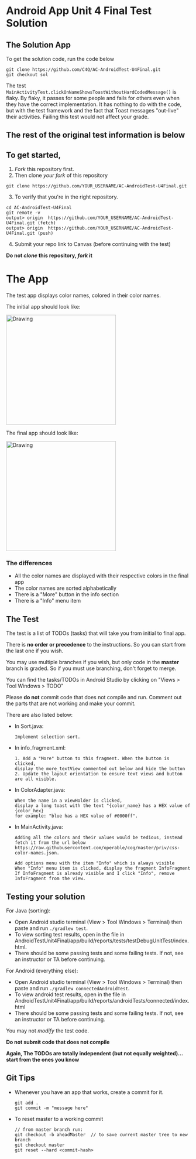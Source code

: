 # Android App Unit 4 Final Test **Solution**

## The Solution App

To get the solution code, run the code below

```
git clone https://github.com/C4Q/AC-AndroidTest-U4Final.git
git checkout sol
```

The test `MainActivityTest.clickOnNameShowsToastWithoutHardCodedMessage()` is flaky.
By flaky, it passes for some people and fails for others even when they have the correct implementation.
It has nothing to do with the code, but with the test framework and the fact that Toast messages "out-live" their activities.
Failing this test would not affect your grade.


The rest of the original test information is below
--------------------------------------------------

## To get started,

1. *Fork* this repository first.
2. Then clone *your fork* of this repository

```
git clone https://github.com/YOUR_USERNAME/AC-AndroidTest-U4Final.git
```
3. To verify that you're in the right repository.
```
cd AC-AndroidTest-U4Final
git remote -v
output> origin  https://github.com/YOUR_USERNAME/AC-AndroidTest-U4Final.git (fetch)
output> origin  https://github.com/YOUR_USERNAME/AC-AndroidTest-U4Final.git (push)
```
4. Submit your repo link to Canvas (before continuing with the test)

**Do not *clone* this repository, *fork* it**

# The App

The test app displays color names, colored in their color names.

The initial app should look like:

<img src="initial_app.png" alt="Drawing" width="300"/>


The final app should look like:

<img src="final_app.png" alt="Drawing" width="300"/>

### The differences
- All the color names are displayed with their respective colors in the final app
- The color names are sorted alphabetically
- There is a "More" button in the info section
- There is a "Info" menu item

## The Test

The test is a list of TODOs (tasks) that will take you from initial to final app.

There is **no order or precedence** to the instructions. So you can start from the last one if you wish.

You may use multiple branches if you wish, but only code in the **master** branch is graded. So if you must use branching, don't forget to merge.

You can find the tasks/TODOs in Android Studio by clicking on "Views > Tool Windows > TODO"

Please **do not** commit code that does not compile and run. Comment out the parts that are not working and make your commit.

There are also listed below:

* In Sort.java:
    ```
    Implement selection sort.
    ```

* In info_fragment.xml:
    ```
    1. Add a "More" button to this fragment. When the button is clicked,
    display the more_textView commented out below and hide the button
    2. Update the layout orientation to ensure text views and button are all visible.
    ```
* In ColorAdapter.java:
    ```
    When the name in a viewHolder is clicked,
    display a long toast with the text "{color_name} has a HEX value of {color_hex}
    for example: "blue has a HEX value of #0000ff".
    ```

* In MainActivity.java:
    ```
    Adding all the colors and their values would be tedious, instead fetch it from the url below
    https://raw.githubusercontent.com/operable/cog/master/priv/css-color-names.json.
    ```

    ```
    Add options menu with the item "Info" which is always visible
    When "Info" menu item is clicked, display the fragment InfoFragment
    If InfoFragment is already visible and I click "Info", remove InfoFragment from the view.
    ```

## Testing your solution

For Java (sorting):
* Open Android studio terminal (View > Tool Windows > Terminal) then paste and run `./gradlew test`.
* To view sorting test results, open in the file in AndroidTestUnit4Final/app/build/reports/tests/testDebugUnitTest/index.html.
* There should be some passing tests and some failing tests. If not, see an instructor or TA before continuing.

For Android (everything else):
* Open Android studio terminal (View > Tool Windows > Terminal) then paste and run `./gradlew connectedAndroidTest`.
* To view android test results, open in the file in AndroidTestUnit4Final/app/build/reports/androidTests/connected/index.html
* There should be some passing tests and some failing tests. If not, see an instructor or TA before continuing.

You may not *modify* the test code.

**Do not submit code that does not compile**

**Again, The TODOs are totally independent (but not equally weighted)... start from the ones you know**

## Git Tips

* Whenever you have an app that works, create a commit for it.
   ```
   git add .
   git commit -m "message here"
   ```
* To reset master to a working commit
   ```
   // from master branch run:
   git checkout -b aheadMaster  // to save current master tree to new branch
   git checkout master
   git reset --hard <commit-hash>
   ```


